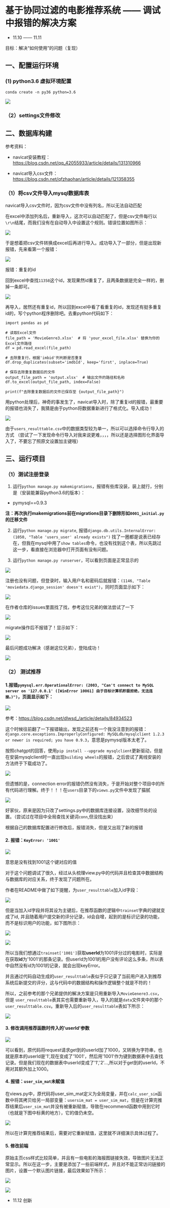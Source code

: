 # 基于协同过滤的电影推荐系统 —— 调试中报错的解决方案


- 11.10 —— 11.11 

目标：解决“如何使用”的问题（复现）

## 一、配置运行环境

### (1) python3.6 虚拟环境配置

`conda create -n py36 python=3.6`

![](pics/conda_activate.png)

### （2）settings文件修改


## 二、数据库构建

参考资料：

- navicat安装教程：https://blog.csdn.net/qq_42055933/article/details/131310966

- navicat导入csv文件：https://blog.csdn.net/qfzhaohan/article/details/121358355

### （1）将csv文件导入mysql数据库表

navicat导入csv文件时，因为csv文件中没有列名，所以无法自动匹配

在excel中添加列名后，重新导入，这次可以自动匹配了，但是csv文件每行以`\r\n`结尾，而我们没有在自动导入中设置这个规则。错误位置如图所示：

![](pics/navicat_error.png)

于是想着把csv文件转换成excel后再进行导入。成功导入了一部分，但是出现新报错，先来看第一个报错：

![](pics/navi_err_excel.png)

报错：重复的id

回到excel中查找`11358`这个id，发现果然id重复了，且两条数据是完全一样的，删掉一条即可。

![](pics/duplicate_id.png)

再导入，居然还有重复id，所以回到excel中看了看重复的id，发现还有挺多重复id的，写个python程序删除吧。去重python代码如下：

```
import pandas as pd

# 读取Excel文件
file_path = 'MovieGenre3.xlsx'  # 将 'your_excel_file.xlsx' 替换为你的Excel文件路径
df = pd.read_excel(file_path)

# 去除重复行，根据'imbid'列判断是否重复
df.drop_duplicates(subset='imdbId', keep='first', inplace=True)

# 保存去除重复数据后的文件
output_file_path = 'output.xlsx'  # 输出文件的路径和名称
df.to_excel(output_file_path, index=False)

print(f"去除重复数据后的文件已保存至 {output_file_path}")

```
用python处理后，神奇的事发生了，navicat导入时，除了重复id的报错，最重要的报错也消失了，我猜是由于python将数据重新进行了格式化。导入成功！

![](pics/import_success.png)

由于`users_resulttable.csv`中的数据类型较为单一，所以可以选择命令行导入的方式
（尝试了一下发现命令行导入对我来说更难，，，，所以还是选择图形化界面导入了，不要忘了照原文设置加主键哦）

## 三、运行项目

### （1）测试注册登录

1. 运行`python manage.py makemigrations`，报错有些库没装，装上就行，分别是（安装能兼容python3.6的版本）：

- pymysql==0.9.3

**注：再次执行makemigrations前在migrations目录下删除形如`0001_initial.py`的迁移文件**

2. 运行`python manage.py migrate`, 报错`django.db.utils.InternalError: (1050, "Table 'users_user' already exists")`
找了一圈都是说表已经存在，但我在mysql中用了`show tables`命令，也没有找到这个表，所以先跳过这一步，看直接在浏览器中打开页面有没有问题。

3. 运行`python manage.py runserver`，可以看到页面是正常显示的

![](pics/index.png)

注册也没有问题，但登录时，输入用户名和密码后就报错：`(1146, "Table 'moviedata.django_session' doesn't exist")`，同时页面显示如下：

![](pics/session_not_exist.png)

在作者仓库的issues里面找了找，参考这位兄弟的做法尝试了一下

![](pics/solve_session.png)

migrate操作后不报错了！显示如下：

![](pics/migrate_success.png)

最后问题成功解决（感谢这位兄弟），登陆成功！

![](/pics/login_success.png)

### （2） 测试推荐

#### 1.报错`pymysql.err.OperationalError: (2003, "Can't connect to MySQL server on '127.0.0.1' ([WinError 10061] 由于目标计算机积极拒绝，无法连接。)")`，页面显示如下：

![](pics/rec_connection_err.png)

参考：https://blog.csdn.net/dlwsd_/article/details/84934523

这个时候往前翻了一下报错输出，发现之前还有一个我没注意到的报错：`django.core.exceptions.ImproperlyConfigured: MySQLdb/mysqlclient 1.2.3 or newer is required; you have 0.9.3`，意思是pymysql版本太老了。

按照chatgpt的回答，使用`pip install --upgrade mysqlclient`更新驱动，但是在安装mysqlclient时一直出现`building wheels`的报错，之后尝试了离线安装的方法终于下载成功了。

![](pics/mysqlclient_success.png)

但遗憾的是，connection error的报错仍然没有消失，于是开始对整个项目中的所有代码进行理解。终于！！！在`users`目录下的`views.py`文件中发现了猫腻

![](pics/solve_get_conn.png)

好家伙，原来是因为只改了settings.py中的数据库连接设置，没改细节处的设置。（尝试过在项目中全局查找关键词`conn`,但没找出来）

根据自己的数据库配置进行修改后，报错消失，但是又出现了新的报错

#### 2. 报错：`KeyError: '1001'`

![](pics/1001_err.png)

意思是没有找到1001这个键对应的值

对于这个问题调试了很久，经过从头梳理view.py中的代码并且检查其中数据结构与数据库的对应关系，终于发现了问题所在。

作者在README中做了如下提醒，为`user_resulttable`加入id字段：

![](pics/ori_id_primary.png)

但是当加入id字段并将其设为主键后，在推荐函数的逻辑中`trainset`字典的键就变成了id, 并且随着用户提交新的评分记录，id会自增，起到的是标识记录的功能，而不是标识用户的功能，如下图所示：

![](pics/user_resulttable_id.png)

![](/pics/self_trainset.png)

所以当我们想通过`trainset['1001']`获取**userId**为1001评分过的电影时，实际是在获取**id**为'1001'的那条记录。但userId为1001的用户没有评论这么多条，所以表中自然没有id为1001的记录，就会出现keyError。

并且通过代码自动生成的`user_resulttable`表似乎只记录了当前用户进入到推荐系统后新提交的评分，这与代码中的数据结构和操作逻辑整个就是不符的！

所以，之前参考的那个兄弟提供的解决方案是只用重新导入`MovieGenere3.csv`，但是  `user_resulttable`表其实也需要重新导入，导入的就是`data`文件夹中的那个`user_resulttable.csv`。重新导入后的`user_resulttable`表如下所示：

![](/pics/new_user_res.png)

#### 3. 修改调用推荐函数时传入的'userId'参数

![](pics/rec1_1001.png)

可以看到，原代码将request请求get到的userId加了1000，又转换为字符串，也就是原本的userId是'1',现在变成了'1001'，然后用'1001'作为键到数据表中去查找记录。但是我们现在的数据表中userId变成了'1','2'...,所以对于get到的userId，不用对其额外加上1000。

#### 4. 报错：`user_sim_mat`未赋值

在views.py中，原代码将user_sim_mat定义为全局变量，并在`calc_user_sim`函数中将其拷贝给另一局部变量：`usersim_mat = user_sim_mat`，但是在计算完推荐结果后`user_sim_mat`并没有被重新赋值，导致在recommend函数中用到它时（也就是下图中标黄的地方），它的值仍未空。

![](pics/user_sim_mat-0.png)

所以在计算完推荐结果后，需要对它重新赋值，这里就不详细演示具体过程了。

#### 5. 修改前端

原始主页css样式比较简单，并且有一些电影的海报图链接失效，导致图片无法正常显示。所以在这一步，主要是添加了一些前端样式，并且对不能正常访问链接的图片，设置一个默认图片链接，最后效果如下所示：

![](pics/home.png)

![](/pics/recommend.png)

- 11.12 创新









